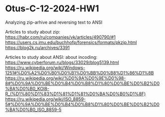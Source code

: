 # Otus-C-12-2024-HW1
Analyzing zip-arhive and reversing text to ANSI

Articles to study about zip:
https://habr.com/ru/companies/vk/articles/490790/#1
https://users.cs.jmu.edu/buchhofp/forensics/formats/pkzip.html
https://blog2k.ru/archives/3391

Articles to study about ANSI:
about incoding:
https://www.cyberforum.ru/blogs/33029/blog5139.html
https://ru.wikipedia.org/wiki/Windows-1251#%D0%A2%D0%B0%D0%B1%D0%BB%D0%B8%D1%86%D1%8B
https://ru.wikipedia.org/wiki/%D0%9A%D0%9E%D0%98-8#%D0%9A%D0%BE%D0%B4%D0%B8%D1%80%D0%BE%D0%B2%D0%BA%D0%B0_KOI8-R_(%D1%80%D1%83%D1%81%D1%81%D0%BA%D0%B0%D1%8F)
https://ru.wikipedia.org/wiki/ISO_8859-5#%D0%9A%D0%BE%D0%B4%D0%B8%D1%80%D0%BE%D0%B2%D0%BA%D0%B0_ISO_8859-5
